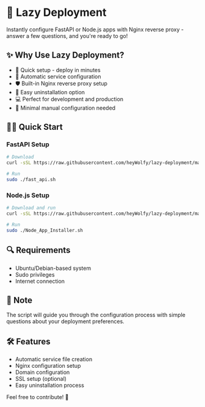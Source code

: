 # 🚀 Lazy Deployment

Instantly configure FastAPI or Node.js apps with Nginx reverse proxy - answer a few questions, and you're ready to go!

## ✨ Why Use Lazy Deployment?
- 🎯 Quick setup - deploy in minutes
- 🔄 Automatic service configuration
- 🛡️ Built-in Nginx reverse proxy setup
- 🧹 Easy uninstallation option
- 💻 Perfect for development and production
- 🔧 Minimal manual configuration needed

## 🏃‍♂️ Quick Start

### FastAPI Setup
```bash
# Download
curl -sSL https://raw.githubusercontent.com/heyWolfy/lazy-deployment/main/fast_api.sh -o fast_api.sh && chmod +x fast_api.sh
```
```bash
# Run
sudo ./fast_api.sh
```

### Node.js Setup
```bash
# Download and run
curl -sSL https://raw.githubusercontent.com/heyWolfy/lazy-deployment/main/node.sh -o Node_App_Installer.sh && chmod +x Node_App_Installer.sh
```
```bash
# Run
sudo ./Node_App_Installer.sh
```

## 🔍 Requirements
- Ubuntu/Debian-based system
- Sudo privileges
- Internet connection

## 📝 Note
The script will guide you through the configuration process with simple questions about your deployment preferences.

## 🛠️ Features
- Automatic service file creation
- Nginx configuration setup
- Domain configuration
- SSL setup (optional)
- Easy uninstallation process

Feel free to contribute! 🌟
